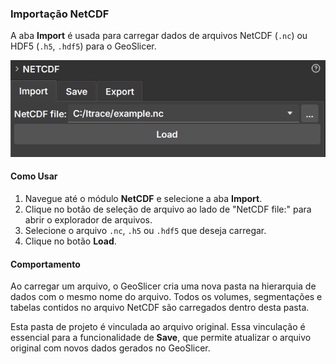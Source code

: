 ### Importação NetCDF

A aba **Import** é usada para carregar dados de arquivos NetCDF (`.nc`) ou HDF5 (`.h5`, `.hdf5`) para o GeoSlicer.

![Aba de Importação do NetCDF](../assets/images/NetCDFImport.png)

#### Como Usar

1.  Navegue até o módulo **NetCDF** e selecione a aba **Import**.
2.  Clique no botão de seleção de arquivo ao lado de "NetCDF file:" para abrir o explorador de arquivos.
3.  Selecione o arquivo `.nc`, `.h5` ou `.hdf5` que deseja carregar.
4.  Clique no botão **Load**.

#### Comportamento

Ao carregar um arquivo, o GeoSlicer cria uma nova pasta na hierarquia de dados com o mesmo nome do arquivo. Todos os volumes, segmentações e tabelas contidos no arquivo NetCDF são carregados dentro desta pasta.

Esta pasta de projeto é vinculada ao arquivo original. Essa vinculação é essencial para a funcionalidade de **Save**, que permite atualizar o arquivo original com novos dados gerados no GeoSlicer.
